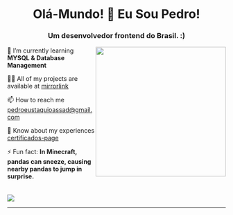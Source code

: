 <h1 align="center">Olá-Mundo! 👋 Eu Sou Pedro! </h1>
<h3 align="center">Um desenvolvedor frontend do Brasil. :)</h3>
<img  align="right" src="https://media0.giphy.com/media/v1.Y2lkPTc5MGI3NjExd3ZsZWlnZXVudms3cjI5amszaGl6ZGNiOHlmMHl5c3NlMXlsaW1sOSZlcD12MV9pbnRlcm5hbF9naWZfYnlfaWQmY3Q9Zw/wKWxuUOcp9fdvckBty/giphy.webp" style="width:300px">

🌱 I’m currently learning **MYSQL & Database Management**

👨‍💻 All of my projects are available at [mirrorlink](mirrorlink)

📫 How to reach me pedroeustaquioassad@gmail.com

📄 Know about my experiences [certificados-page](certificados-page)

⚡ Fun fact: **In Minecraft, pandas can sneeze, causing nearby pandas to jump in surprise.**
<br>
<br>
<br>
    <img align="center" src="https://skillicons.dev/icons?i=js,html,css,php,androidstudio,java,git" />
    <hr>




